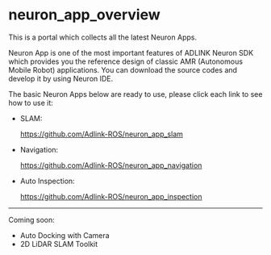 # neuron_app_overview

This is a portal which collects all the latest Neuron Apps.

Neuron App is one of the most important features of ADLINK Neuron SDK which provides you the reference design of classic AMR (Autonomous Mobile Robot) applications. You can download the source codes and develop it by using Neuron IDE.

The basic Neuron Apps below are ready to use, please click each link to see how to use it:

- SLAM:

    https://github.com/Adlink-ROS/neuron_app_slam

- Navigation:

    https://github.com/Adlink-ROS/neuron_app_navigation

- Auto Inspection:

    https://github.com/Adlink-ROS/neuron_app_inspection

---

Coming soon:
- Auto Docking with Camera
- 2D LiDAR SLAM Toolkit
